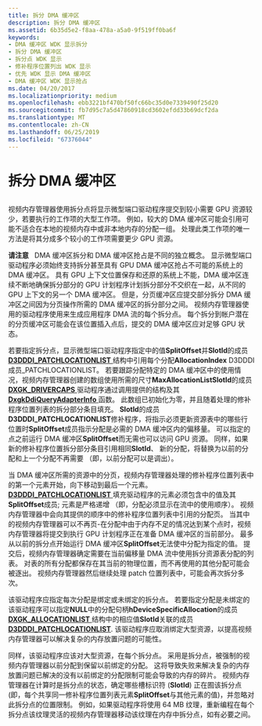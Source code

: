 ```yaml
---
title: 拆分 DMA 缓冲区
description: 拆分 DMA 缓冲区
ms.assetid: 6b35d5e2-f8aa-478a-a5a0-9f519ff0ba6f
keywords:
- DMA 缓冲区 WDK 显示拆分
- 拆分 DMA 缓冲区
- 拆分点 WDK 显示
- 修补程序位置列出 WDK 显示
- 优先 WDK 显示 DMA 缓冲区
- DMA 缓冲区 WDK 显示抢占
ms.date: 04/20/2017
ms.localizationpriority: medium
ms.openlocfilehash: ebb3221bf470bf50fc66bc35d0e7339490f25d20
ms.sourcegitcommit: fb7d95c7a5d47860918cd3602efdd33b69dcf2da
ms.translationtype: MT
ms.contentlocale: zh-CN
ms.lasthandoff: 06/25/2019
ms.locfileid: "67376044"
---
```

# <a name="splitting-a-dma-buffer"></a>拆分 DMA 缓冲区


## <span id="ddk_splitting_a_dma_buffer_gg"></span><span id="DDK_SPLITTING_A_DMA_BUFFER_GG"></span>


视频内存管理器使用拆分点将显示微型端口驱动程序提交到较小需要 GPU 资源较少，若要执行的工作项的大型工作项。 例如，较大的 DMA 缓冲区可能会引用可能不适合在本地的视频内存中或非本地内存的分配一组。 处理此类工作项的唯一方法是将其分成多个较小的工作项需要更少 GPU 资源。

**请注意**   DMA 缓冲区拆分和 DMA 缓冲区抢占是不同的独立概念。 显示微型端口驱动程序必须始终支持拆分甚至具有 GPU DMA 缓冲区抢占不可能的系统上的 DMA 缓冲区。 具有 GPU 上下文位置保存和还原的系统上不能，DMA 缓冲区连续不断地确保拆分部分的 GPU 计划程序计划拆分部分不交织在一起，从不同的 GPU 上下文的另一个 DMA 缓冲区。 但是，分页缓冲区应提交部分拆分 DMA 缓冲区之间因为分页操作所需的 DMA 缓冲区的拆分部分之间。
视频内存管理器使用的驱动程序使用来生成应用程序 DMA 流的每个拆分点。 每个拆分到帐户潜在的分页缓冲区可能会在该位置插入点后，提交的 DMA 缓冲区应对足够 GPU 状态。

 

若要指定拆分点，显示微型端口驱动程序指定中的值**SplitOffset**并**SlotId**的成员[ **D3DDDI\_PATCHLOCATIONLIST** ](https://docs.microsoft.com/windows-hardware/drivers/ddi/content/d3dukmdt/ns-d3dukmdt-_d3dddi_patchlocationlist)结构中引用每个分配**AllocationIndex** D3DDDI 成员\_PATCHLOCATIONLIST。 若要跟踪分配特定的 DMA 缓冲区中的使用情况，视频内存管理器创建的数组使用所需的尺寸**MaxAllocationListSlotId**的成员[ **DXGK\_DRIVERCAPS** ](https://docs.microsoft.com/windows-hardware/drivers/ddi/content/d3dkmddi/ns-d3dkmddi-_dxgk_drivercaps)驱动程序通过调用提供的结构及其[ **DxgkDdiQueryAdapterInfo** ](https://docs.microsoft.com/windows-hardware/drivers/ddi/content/d3dkmddi/nc-d3dkmddi-dxgkddi_queryadapterinfo)函数。 此数组已初始化为零，并且随着处理的修补程序位置列表的拆分部分条目填充。 **SlotId**的成员**D3DDDI\_PATCHLOCATIONLIST**修补程序，将指示必须更新资源表中的哪些行位置时**SplitOffset**成员指示分配是必需的 DMA 缓冲区内的偏移量。 可以指定的点之前运行 DMA 缓冲区**SplitOffset**而无需也可以访问 GPU 资源。 同样，如果新的修补程序位置拆分部分条目引用相同**SlotId**、 新的分配，将替换为以前的分配和上一个分配不再需要 （即，以前分配可以是调出）。

当 DMA 缓冲区所需的资源中的分页，视频内存管理器处理的修补程序位置列表中的第一个元素开始，向下移动到最后一个元素。 [ **D3DDDI\_PATCHLOCATIONLIST** ](https://docs.microsoft.com/windows-hardware/drivers/ddi/content/d3dukmdt/ns-d3dukmdt-_d3dddi_patchlocationlist)填充驱动程序的元素必须包含中的值及其**SplitOffset**成员; 元素是严格递增 （即，分配必须显示在流中的使用顺序）。 视频内存管理器中会向其提供的顺序中的修补程序位置列表中引用的分配页。 当其中的视频内存管理器可以不再页-在分配中由于内存不足的情况达到某个点时，视频内存管理器将提交到执行 GPU 计划程序正在准备 DMA 缓冲区的当前部分。 最多从以前的拆分点开始运行 DMA 缓冲区**SplitOffset**无法使中分配为指定的值。 提交后，视频内存管理器确定需要在当前偏移量 DMA 流中使用拆分资源表分配的列表。 对表的所有分配都保存在其当前的物理位置，而不再使用的其他分配可能会被逐出。 视频内存管理器然后继续处理 patch 位置列表中，可能会再次拆分多次。

该驱动程序应指定每次分配是绑定或未绑定的拆分点。 若要指定分配是未绑定的该驱动程序可以指定**NULL**中的分配句柄**hDeviceSpecificAllocation**的成员[ **DXGK\_ALLOCATIONLIST** ](https://docs.microsoft.com/windows-hardware/drivers/ddi/content/d3dkmddi/ns-d3dkmddi-_dxgk_allocationlist)结构中的相应值**SlotId**关联的成员[ **D3DDDI\_PATCHLOCATIONLIST**](https://docs.microsoft.com/windows-hardware/drivers/ddi/content/d3dukmdt/ns-d3dukmdt-_d3dddi_patchlocationlist). 该驱动程序应取消绑定大型资源，以提高视频内存管理器可以解决复杂的内存放置问题的可能性。

同样，该驱动程序应该对大型资源，在每个拆分点。 采用是拆分点，被强制的视频内存管理器以前分配到保留以前绑定的分配。 这将导致失败来解决复杂的内存放置问题已解决的没有以前绑定的分配限制可能会导致的内存的碎片。 视频内存管理器在计算时是拆分点的状态，确定哪些槽标识符 (**SlotId**) 正在囿该拆分点 (即，每个共享同一修补程序位置列表元素**SplitOffset**与其他元素的值)，并忽略对此拆分点的位置限制。 例如，如果驱动程序将使用 64 MB 纹理，重新编程在每个拆分点该纹理灵活的视频内存管理器移动该纹理在内存中拆分点，如有必要之间。

 

 





